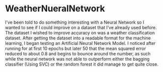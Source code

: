 # WeatherNueralNetwork
I've been told to do something interesting with a Neural Network so I wanted to see if I could improve on a dataset that
I've already used before. The dataset I wished to improve accuracy on was a weather classification dataset.
After getting the dataset into a readable format for the machine learning, I began testing an Artificial Neural Network Model.
I noticed after running for at first 10 epochs but later 50 that the mean squared error reduced to about 0.8 and begins to
bounce around the number, as such while the neural network was not able to outperform either the bagging classifier (Using SVC) or the random
forest it did manage to get quite close.
